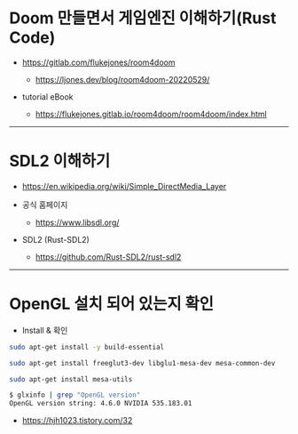# Doom 만들면서 게임엔진 이해하기(Rust Code)
- https://gitlab.com/flukejones/room4doom
  - https://ljones.dev/blog/room4doom-20220529/

- tutorial eBook
  - https://flukejones.gitlab.io/room4doom/room4doom/index.html

<hr>

# SDL2 이해하기
- https://en.wikipedia.org/wiki/Simple_DirectMedia_Layer
- 공식 홈페이지
  - https://www.libsdl.org/

- SDL2 (Rust-SDL2)
  - https://github.com/Rust-SDL2/rust-sdl2

<hr>

# OpenGL 설치 되어 있는지 확인
- Install & 확인
```bash
sudo apt-get install -y build-essential

sudo apt-get install freeglut3-dev libglu1-mesa-dev mesa-common-dev

sudo apt-get install mesa-utils

$ glxinfo | grep "OpenGL version"
OpenGL version string: 4.6.0 NVIDIA 535.183.01
```

- https://hjh1023.tistory.com/32
